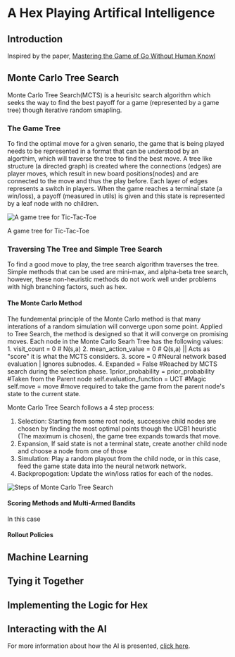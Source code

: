 # A Hex Playing Artifical Intelligence
## Introduction
Inspired by the paper, [Mastering the Game of Go Without Human Knowl](https://github.com/Cadence-Weddle/hex.github.io/blob/master/Game/static/Mastering%20the%20game%20of%20Go%20without%20human%20knowledge.pdf)

## Monte Carlo Tree Search
Monte Carlo Tree Search(MCTS) is a heurisitc search algorithm which seeks the way to find the best payoff for a game (represented by a game tree) though iterative random smapling.
### The Game Tree
To find the optimal move for a given senario, the game that is being played needs to be represented in a format that can be understood by an algorthim, which will traverse the tree to find the best move. A tree like structure (a directed graph) is created where the connections (edges) are player moves, which result in new board positions(nodes) and are connected to the move and thus the play before.
Each layer of edges represents a switch in players. When the game reaches a terminal state (a win/loss), a payoff (measured in utils) is given and this state is represented by a leaf node with no children.

![A game tree for Tic-Tac-Toe](https://upload.wikimedia.org/wikipedia/commons/d/da/Tic-tac-toe-game-tree.svg)

A game tree for Tic-Tac-Toe
### Traversing The Tree and Simple Tree Search
To find a good move to play, the tree search algorithm traverses the tree. Simple methods that can be used are mini-max, and alpha-beta tree search, however, these non-heuristic methods do not work well under problems with high branching factors, such as hex.

#### The Monte Carlo Method
The fundemental principle of the Monte Carlo method is that many interations of a random simulation will converge upon some point. Applied to Tree Search, the method is designed so that it will converge on promising moves.
Each node in the Monte Carlo Searh Tree has the following values:
    1. visit_count = 0        # N(s,a)
		2. mean_action_value = 0  # Q(s,a) || Acts as "score" it is what the MCTS considers.
		3. score = 0 #Neural network based evaluation | Ignores subnodes. 
		4. Expanded = False #Reached by MCTS search during the selection phase. 
		1prior_probability = prior_probability #Taken from the Parent node
		self.evaluation_function = UCT #Magic
		self.move = move #move required to take the game from the parent node's state to the current state.

Monte Carlo Tree Search follows a 4 step process:
1. Selection: Starting from some root node, successive child nodes are chosen by finding the most optimal points though the UCB1 heuristic (The maximum is chosen), the game tree expands towards that move.
2. Expansion, If said state is not a terminal state, create another child node and choose a node from one of those
3. Simulation: Play a random playout from the child node, or in this case, feed the game state data into the neural network network.
4. Backpropogation: Update the win/loss ratios for each of the nodes.

![Steps of Monte Carlo Tree Search](https://upload.wikimedia.org/wikipedia/commons/6/62/MCTS_%28English%29_-_Updated_2017-11-19.svg)

#### Scoring Methods and Multi-Armed Bandits
In this case

#### Rollout Policies

## Machine Learning

## Tying it Together

## Implementing the Logic for Hex

## Interacting with the AI
For more information about how the AI is presented, [click here](https://github.com/Cadence-Weddle/hex.github.io/blob/master/Game/Web%20Server%20and%20Frontend%20Explanation.md).
